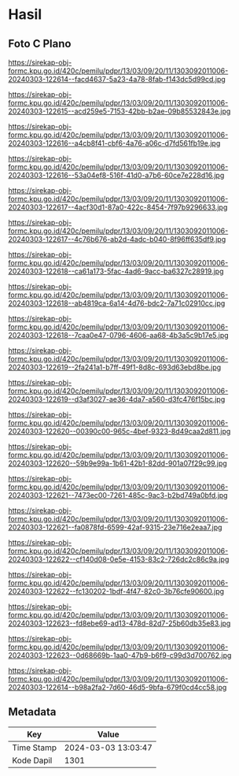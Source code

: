 # Hasil

## Foto C Plano

https://sirekap-obj-formc.kpu.go.id/420c/pemilu/pdpr/13/03/09/20/11/1303092011006-20240303-122614--facd4637-5a23-4a78-8fab-f143dc5d99cd.jpg

https://sirekap-obj-formc.kpu.go.id/420c/pemilu/pdpr/13/03/09/20/11/1303092011006-20240303-122615--acd259e5-7153-42bb-b2ae-09b85532843e.jpg

https://sirekap-obj-formc.kpu.go.id/420c/pemilu/pdpr/13/03/09/20/11/1303092011006-20240303-122616--a4cb8f41-cbf6-4a76-a06c-d7fd561fb19e.jpg

https://sirekap-obj-formc.kpu.go.id/420c/pemilu/pdpr/13/03/09/20/11/1303092011006-20240303-122616--53a04ef8-516f-41d0-a7b6-60ce7e228d16.jpg

https://sirekap-obj-formc.kpu.go.id/420c/pemilu/pdpr/13/03/09/20/11/1303092011006-20240303-122617--4acf30d1-87a0-422c-8454-7f97b9296633.jpg

https://sirekap-obj-formc.kpu.go.id/420c/pemilu/pdpr/13/03/09/20/11/1303092011006-20240303-122617--4c76b676-ab2d-4adc-b040-8f96ff635df9.jpg

https://sirekap-obj-formc.kpu.go.id/420c/pemilu/pdpr/13/03/09/20/11/1303092011006-20240303-122618--ca61a173-5fac-4ad6-9acc-ba6327c28919.jpg

https://sirekap-obj-formc.kpu.go.id/420c/pemilu/pdpr/13/03/09/20/11/1303092011006-20240303-122618--ab4819ca-6a14-4d76-bdc2-7a71c02910cc.jpg

https://sirekap-obj-formc.kpu.go.id/420c/pemilu/pdpr/13/03/09/20/11/1303092011006-20240303-122618--7caa0e47-0796-4606-aa68-4b3a5c9b17e5.jpg

https://sirekap-obj-formc.kpu.go.id/420c/pemilu/pdpr/13/03/09/20/11/1303092011006-20240303-122619--2fa241a1-b7ff-49f1-8d8c-693d63ebd8be.jpg

https://sirekap-obj-formc.kpu.go.id/420c/pemilu/pdpr/13/03/09/20/11/1303092011006-20240303-122619--d3af3027-ae36-4da7-a560-d3fc476f15bc.jpg

https://sirekap-obj-formc.kpu.go.id/420c/pemilu/pdpr/13/03/09/20/11/1303092011006-20240303-122620--00390c00-965c-4bef-9323-8d49caa2d811.jpg

https://sirekap-obj-formc.kpu.go.id/420c/pemilu/pdpr/13/03/09/20/11/1303092011006-20240303-122620--59b9e99a-1b61-42b1-82dd-901a07f29c99.jpg

https://sirekap-obj-formc.kpu.go.id/420c/pemilu/pdpr/13/03/09/20/11/1303092011006-20240303-122621--7473ec00-7261-485c-9ac3-b2bd749a0bfd.jpg

https://sirekap-obj-formc.kpu.go.id/420c/pemilu/pdpr/13/03/09/20/11/1303092011006-20240303-122621--fa0878fd-6599-42af-9315-23e716e2eaa7.jpg

https://sirekap-obj-formc.kpu.go.id/420c/pemilu/pdpr/13/03/09/20/11/1303092011006-20240303-122622--cf140d08-0e5e-4153-83c2-726dc2c86c9a.jpg

https://sirekap-obj-formc.kpu.go.id/420c/pemilu/pdpr/13/03/09/20/11/1303092011006-20240303-122622--fc130202-1bdf-4f47-82c0-3b76cfe90600.jpg

https://sirekap-obj-formc.kpu.go.id/420c/pemilu/pdpr/13/03/09/20/11/1303092011006-20240303-122623--fd8ebe69-ad13-478d-82d7-25b60db35e83.jpg

https://sirekap-obj-formc.kpu.go.id/420c/pemilu/pdpr/13/03/09/20/11/1303092011006-20240303-122623--0d68669b-1aa0-47b9-b6f9-c99d3d700762.jpg

https://sirekap-obj-formc.kpu.go.id/420c/pemilu/pdpr/13/03/09/20/11/1303092011006-20240303-122614--b98a2fa2-7d60-46d5-9bfa-679f0cd4cc58.jpg


## Metadata

| Key        | Value               |
| ---------- | ------------------- |
| Time Stamp | 2024-03-03 13:03:47 |
| Kode Dapil | 1301                |



